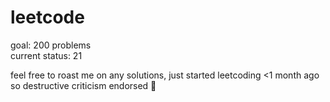# leetcode
goal: 200 problems  
current status: 21

feel free to roast me on any solutions, just started leetcoding <1 month ago so destructive criticism endorsed 🙂
